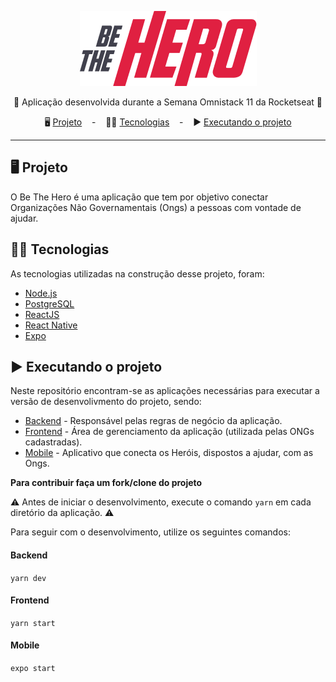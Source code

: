 <p align="center">
  <a href="https://github.com/renanfelipedev/beTheHero">
    <img src="https://github.com/renanfelipedev/beTheHero/blob/master/docs/assets/logo.png?raw=true" alt="Be The Hero" />
  </a>
 </p>

<p align="center">
  🚀 Aplicação desenvolvida durante a Semana Omnistack 11 da Rocketseat 🚀
 </p>
 
<p align="center">
   🖥 <a href="#-projeto">Projeto</a> &nbsp;&nbsp; - &nbsp;&nbsp;
  👨‍💻 <a href="#-tecnologias">Tecnologias</a> &nbsp;&nbsp; - &nbsp;&nbsp;
  ▶ <a href="#-executando-o-projeto">Executando o projeto</a>
</p>

***

## 🖥 Projeto

O Be The Hero é uma aplicação que tem por objetivo conectar Organizações Não Governamentais (Ongs) a pessoas com vontade de ajudar.

## 👨‍💻 Tecnologias

As tecnologias utilizadas na construção desse projeto, foram:

- [Node.js](https://nodejs.org/en/)
- [PostgreSQL](https://www.postgresql.org/)
- [ReactJS](https://reactjs.org)
- [React Native](https://reactnative.dev/)
- [Expo](https://expo.io/)

## ▶ Executando o projeto

Neste repositório encontram-se as aplicações necessárias para executar a versão de desenvolivmento do projeto, sendo:

- [Backend](https://github.com/renanfelipedev/beTheHero/tree/master/backend) - Responsável pelas regras de negócio da aplicação.
- [Frontend](https://github.com/renanfelipedev/beTheHero/tree/master/frontend) - Área de gerenciamento da aplicação (utilizada pelas ONGs cadastradas).
- [Mobile](https://github.com/renanfelipedev/beTheHero/tree/master/mobile) - Aplicativo que conecta os Heróis, dispostos a ajudar, com as Ongs.

**Para contribuir faça um fork/clone do projeto**

⚠ Antes de iniciar o desenvolvimento, execute o comando `yarn` em cada diretório da aplicação. ⚠

Para seguir com o desenvolvimento, utilize os seguintes comandos:

#### Backend 

`yarn dev`

#### Frontend 

`yarn start`

#### Mobile 

`expo start`
